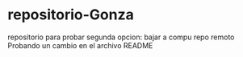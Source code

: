 # repositorio-Gonza
repositorio para probar segunda opcion: bajar a compu repo remoto
Probando un cambio en el archivo README

